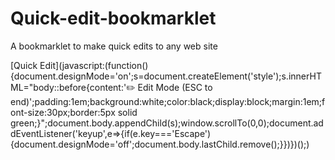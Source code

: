 # Quick-edit-bookmarklet
A bookmarklet to make quick edits to any web site

[Quick Edit](javascript:(function(){document.designMode='on';s=document.createElement('style');s.innerHTML="body::before{content:'✏️ Edit Mode (ESC to end)';padding:1em;background:white;color:black;display:block;margin:1em;font-size:30px;border:5px solid green;}";document.body.appendChild(s);window.scrollTo(0,0);document.addEventListener('keyup',e=>{if(e.key==='Escape'){document.designMode='off';document.body.lastChild.remove();}})})();)
